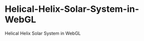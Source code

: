 Helical-Helix-Solar-System-in-WebGL
===================================

Helical Helix Solar System in WebGL
